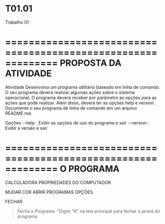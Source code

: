 # T01.01
Trabalho 01

=============================================================
PROPOSTA DA ATIVIDADE
=============================================================
Atividade
Desenvolva um programa utilitário baseado em linha de comando. O seu programa deverá realizar algumas ações sobre o sistema operacional. O programa deverá receber por parâmetro as opções para as ações que pode realizar. Além disso, deverá ter as opções help e version. Documente o seu programa de linha de comando em um arquivo README.md.

Opções 
--help : Exibir as opções de uso do programa e sair
--version : Exibir a versão e sair

=============================================================
O PROGRAMA
=============================================================
CALCULADORA
PROPRIEDADES DO COMPUTADOR

MUDAR COR 
ABRIR PROGRAMAS
OPÇÕES

FECHAR
 > Fecha o Programa.
"Digite "6" na tela principal para fechar a janela do programa.
